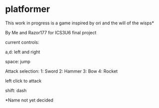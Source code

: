 # platformer

This work in progress is a game inspired by ori and the will of the wisps*

By Me and Razor177 for ICS3U6 final project

current controls:

a,d: left and right

space: jump

Attack selection: 
1: Sword
2: Hammer
3: Bow
4: Rocket

left click to attack

shift: dash

*Name not yet decided
